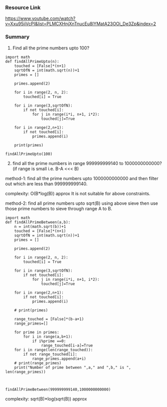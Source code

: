 ### Resource Link
https://www.youtube.com/watch?v=Xxu95iiVcPI&list=PLMCXHnjXnTnucEu8lYMatA23OOi_De3Zp&index=2

### Summary
1. Find all the prime numbers upto 100?

```
import math
def findAllPrimeUpto(n):
    touched = [False]*(n+1)
    sqrtOfN = int(math.sqrt(n))+1
    primes = []
    
    primes.append(2)
    
    for i in range(2, n, 2):
        touched[i] = True
    
    for i in range(3,sqrtOfN):
        if not touched[i]:
            for j in range(i*i, n+1, i*2):
                touched[j]=True
    
    for i in range(2,n+1):
        if not touched[i]:
            primes.append(i)
    
    print(primes)
    
findAllPrimeUpto(100)
```

2. find all the prime numbers in range 999999999140 to 1000000000000? (if range is small i.e. B-A <<< B)


method-1: find all the prime numbers upto 1000000000000 and then filter out which are less than 999999999140.

complexity: O(B*log(B)) approx
It is not suitable for above constraints.


method-2: find all prime numbers upto sqrt(B) using above sieve then use those prime numbers to sieve through range A to B.

```
import math
def findAllPrimeBetween(a,b):
    n = int(math.sqrt(b))+1
    touched = [False]*(n+1)
    sqrtOfN = int(math.sqrt(n))+1
    primes = []
    
    primes.append(2)
    
    for i in range(2, n, 2):
        touched[i] = True
    
    for i in range(3,sqrtOfN):
        if not touched[i]:
            for j in range(i*i, n+1, i*2):
                touched[j]=True
    
    for i in range(2,n+1):
        if not touched[i]:
            primes.append(i)
    
    # print(primes)
    
    range_touched = [False]*(b-a+1)
    range_primes=[]
    
    for prime in primes:
        for i in range(a,b+1):
            if i%prime ==0:
                range_touched[i-a]=True
    for i in range(len(range_touched)):
        if not range_touched[i]:
            range_primes.append(a+i)
    # print(range_primes)
    print("Number of prime between ",a," and ",b," is ", len(range_primes))
        
        
    
findAllPrimeBetween(999999999140,1000000000000)
```

complexity: sqrt(B)*log(sqrt(B)) approx
